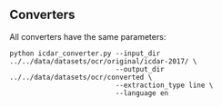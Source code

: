 ## 

## Converters

All converters have the same parameters:

```
python icdar_converter.py --input_dir ../../data/datasets/ocr/original/icdar-2017/ \
                          --output_dir ../../data/datasets/ocr/converted \
                          --extraction_type line \
                          --language en
```
